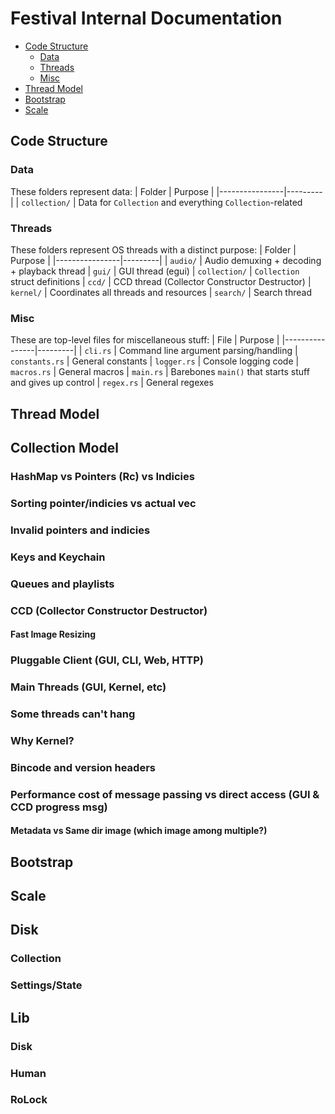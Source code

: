 # Festival Internal Documentation
* [Code Structure](#Code-Structure)
	- [Data](#Data)
	- [Threads](#Threads)
	- [Misc](#Misc)
* [Thread Model](#Thread-Model)
* [Bootstrap](#Bootstrap)
* [Scale](#Scale)

## Code Structure
### Data
These folders represent data:
| Folder         | Purpose |
|----------------|---------|
| `collection/`  | Data for `Collection` and everything `Collection`-related

### Threads
These folders represent OS threads with a distinct purpose:
| Folder         | Purpose |
|----------------|---------|
| `audio/`       | Audio demuxing + decoding + playback thread
| `gui/`         | GUI thread (egui)
| `collection/`  | `Collection` struct definitions
| `ccd/`         | CCD thread (Collector Constructor Destructor)
| `kernel/`      | Coordinates all threads and resources
| `search/`      | Search thread

### Misc
These are top-level files for miscellaneous stuff:
| File           | Purpose |
|----------------|---------|
| `cli.rs`       | Command line argument parsing/handling
| `constants.rs` | General constants
| `logger.rs`    | Console logging code
| `macros.rs`    | General macros
| `main.rs`      | Barebones `main()` that starts stuff and gives up control
| `regex.rs`     | General regexes

## Thread Model

## Collection Model
### HashMap vs Pointers (Rc) vs Indicies
### Sorting pointer/indicies vs actual vec
### Invalid pointers and indicies
### Keys and Keychain
### Queues and playlists
### CCD (Collector Constructor Destructor)
#### Fast Image Resizing

### Pluggable Client (GUI, CLI, Web, HTTP)
### Main Threads (GUI, Kernel, etc)
### Some threads can't hang
### Why Kernel?
### Bincode and version headers
### Performance cost of message passing vs direct access (GUI & CCD progress msg)
#### Metadata vs Same dir image (which image among multiple?)


## Bootstrap

## Scale

## Disk
### Collection
### Settings/State

## Lib
### Disk
### Human
### RoLock
